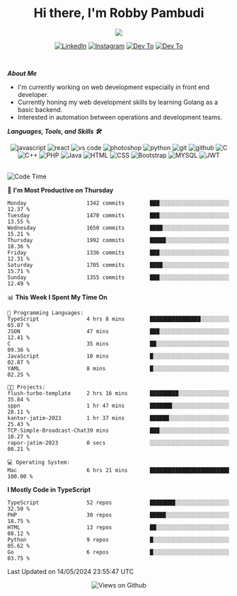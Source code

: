 <div align="center">
   <h1>Hi there, I'm Robby Pambudi </h1>

<img src="https://pronoun.cyou/x/y?subject=He&object=Him&height=20"> 
</div>

<p align='center'>
   <a href="https://www.linkedin.com/in/robbypambudi" target="_blank"><img src="https://img.shields.io/badge/LinkedIn-0077B5?style=for-the-badge&logo=linkedin&logoColor=white" alt="LinkedIn"></a>
   <a href="https://www.instagram.com/robbypambudi" target="_blank"><img src="https://img.shields.io/badge/Instagram-E4405F?style=for-the-badge&logo=instagram&logoColor=white" alt="Instagram"></a>
   <a href="https://dev.to/robbypambudi" target="_blank"><img src="https://img.shields.io/badge/dev.to-0A0A0A?style=for-the-badge&logo=dev.to&logoColor=white" alt="Dev To"></a>
   <a href="https://www.facebook.com/robbyulungpambudi" target="_blank"><img src="https://img.shields.io/badge/Facebook-1877F2?style=for-the-badge&logo=facebook&logoColor=white" alt="Dev To"></a>

</p> <p>
<br>
   
***About Me***
   
- I'm currently working on web development especially in front end developer.
- Currently honing my web development skills by learning Golang as a basic backend.
- Interested in automation between operations and development teams.
 
   
***Languages, Tools, and Skills 🛠***

   <div align="center">
   <img src="https://img.shields.io/badge/JavaScript-F7DF1E?style=for-the-badge&logo=javascript&logoColor=black" alt="javascript" />
      <img src="https://img.shields.io/badge/React-61DAFB?style=for-the-badge&logo=react&logoColor=black" alt="react" />
      <img src="https://img.shields.io/badge/vs%20code-007ACC?style=for-the-badge&logo=visual%20studio%20code&logoColor=white" alt="vs code" />
      <img src="https://img.shields.io/badge/adobe%20photoshop-31A8FF?style=for-the-badge&logo=adobe%20photoshop&logoColor=white" alt="photoshop" />
      <img src="https://img.shields.io/badge/python-3776AB?style=for-the-badge&logo=python&logoColor=white" alt="python" />
      <img src="https://img.shields.io/badge/Git-F05032?style=for-the-badge&logo=git&logoColor=white" alt="git" />
      <img src="https://img.shields.io/badge/GitHub-100000?style=for-the-badge&logo=github&logoColor=white" alt="github" />
      <img src="https://img.shields.io/badge/c-%2300599C.svg?style=for-the-badge&logo=c&logoColor=white" alt="C" />
      <img src="https://img.shields.io/badge/c++-%2300599C.svg?style=for-the-badge&logo=c%2B%2B&logoColor=white" alt="C++" />   
      <img src="https://img.shields.io/badge/PHP-777BB4?style=for-the-badge&logo=php&logoColor=white" alt="PHP" />
      <img src="https://img.shields.io/badge/Java-ED8B00?style=for-the-badge&logo=java&logoColor=white" alt="Java"/>
      <img src="https://img.shields.io/badge/HTML5-E34F26?style=for-the-badge&logo=html5&logoColor=white" alt="HTML" />
      <img src="https://img.shields.io/badge/CSS-239120?&style=for-the-badge&logo=css3&logoColor=white" alt ="CSS" />
      <img src="https://img.shields.io/badge/Bootstrap-563D7C?style=for-the-badge&logo=bootstrap&logoColor=white" alt="Bootstrap" />
      <img src="https://img.shields.io/badge/MySQL-00000F?style=for-the-badge&logo=mysql&logoColor=white" alt="MYSQL" />
      <img src="https://img.shields.io/badge/json%20web%20tokens-323330?style=for-the-badge&logo=json-web-tokens&logoColor=pink" alt="JWT" />
      
   </div><br>
   
<!--START_SECTION:waka-->
![Code Time](http://img.shields.io/badge/Code%20Time-1%2C267%20hrs%209%20mins-blue)

📅 **I'm Most Productive on Thursday** 

```text
Monday                   1342 commits        ███░░░░░░░░░░░░░░░░░░░░░░   12.37 % 
Tuesday                  1470 commits        ███░░░░░░░░░░░░░░░░░░░░░░   13.55 % 
Wednesday                1650 commits        ████░░░░░░░░░░░░░░░░░░░░░   15.21 % 
Thursday                 1992 commits        █████░░░░░░░░░░░░░░░░░░░░   18.36 % 
Friday                   1336 commits        ███░░░░░░░░░░░░░░░░░░░░░░   12.31 % 
Saturday                 1705 commits        ████░░░░░░░░░░░░░░░░░░░░░   15.71 % 
Sunday                   1355 commits        ███░░░░░░░░░░░░░░░░░░░░░░   12.49 % 
```


📊 **This Week I Spent My Time On** 

```text
💬 Programming Languages: 
TypeScript               4 hrs 8 mins        ████████████████░░░░░░░░░   65.07 % 
JSON                     47 mins             ███░░░░░░░░░░░░░░░░░░░░░░   12.41 % 
C                        35 mins             ██░░░░░░░░░░░░░░░░░░░░░░░   09.36 % 
JavaScript               10 mins             █░░░░░░░░░░░░░░░░░░░░░░░░   02.87 % 
YAML                     8 mins              █░░░░░░░░░░░░░░░░░░░░░░░░   02.25 % 

🐱‍💻 Projects: 
flush-turbo-template     2 hrs 16 mins       █████████░░░░░░░░░░░░░░░░   35.84 % 
sppn                     1 hr 47 mins        ███████░░░░░░░░░░░░░░░░░░   28.11 % 
kantor-jatim-2023        1 hr 37 mins        ██████░░░░░░░░░░░░░░░░░░░   25.43 % 
TCP-Simple-Broadcast-Chat39 mins             ███░░░░░░░░░░░░░░░░░░░░░░   10.27 % 
rapor-jatim-2023         0 secs              ░░░░░░░░░░░░░░░░░░░░░░░░░   00.21 % 

💻 Operating System: 
Mac                      6 hrs 21 mins       █████████████████████████   100.00 % 
```

**I Mostly Code in TypeScript** 

```text
TypeScript               52 repos            ████████░░░░░░░░░░░░░░░░░   32.50 % 
PHP                      30 repos            █████░░░░░░░░░░░░░░░░░░░░   18.75 % 
HTML                     13 repos            ██░░░░░░░░░░░░░░░░░░░░░░░   08.12 % 
Python                   9 repos             █░░░░░░░░░░░░░░░░░░░░░░░░   05.62 % 
Go                       6 repos             █░░░░░░░░░░░░░░░░░░░░░░░░   03.75 % 
```




 Last Updated on 14/05/2024 23:55:47 UTC
<!--END_SECTION:waka-->

<div align="center">
<img src="https://komarev.com/ghpvc/?username=robbypambudi&color=green" alt="Views on Github" />
</div>

